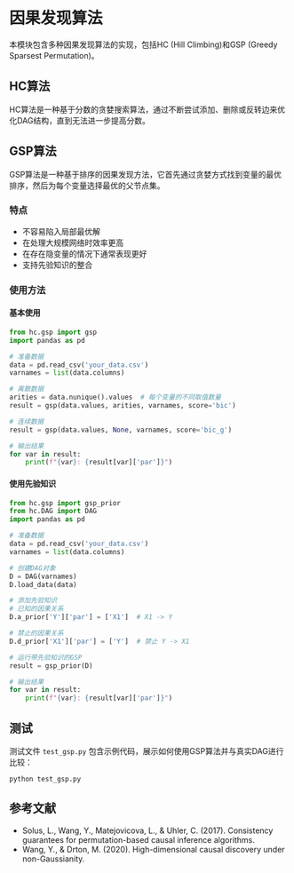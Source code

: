 # 因果发现算法

本模块包含多种因果发现算法的实现，包括HC (Hill Climbing)和GSP (Greedy Sparsest Permutation)。

## HC算法

HC算法是一种基于分数的贪婪搜索算法，通过不断尝试添加、删除或反转边来优化DAG结构，直到无法进一步提高分数。

## GSP算法 

GSP算法是一种基于排序的因果发现方法，它首先通过贪婪方式找到变量的最优排序，然后为每个变量选择最优的父节点集。

### 特点

- 不容易陷入局部最优解
- 在处理大规模网络时效率更高
- 在存在隐变量的情况下通常表现更好
- 支持先验知识的整合

### 使用方法

#### 基本使用

```python
from hc.gsp import gsp
import pandas as pd

# 准备数据
data = pd.read_csv('your_data.csv')
varnames = list(data.columns)

# 离散数据
arities = data.nunique().values  # 每个变量的不同取值数量
result = gsp(data.values, arities, varnames, score='bic')

# 连续数据
result = gsp(data.values, None, varnames, score='bic_g')

# 输出结果
for var in result:
    print(f"{var}: {result[var]['par']}")
```

#### 使用先验知识

```python
from hc.gsp import gsp_prior
from hc.DAG import DAG
import pandas as pd

# 准备数据
data = pd.read_csv('your_data.csv')
varnames = list(data.columns)

# 创建DAG对象
D = DAG(varnames)
D.load_data(data)

# 添加先验知识
# 已知的因果关系
D.a_prior['Y']['par'] = ['X1']  # X1 -> Y

# 禁止的因果关系
D.d_prior['X1']['par'] = ['Y']  # 禁止 Y -> X1

# 运行带先验知识的GSP
result = gsp_prior(D)

# 输出结果
for var in result:
    print(f"{var}: {result[var]['par']}")
```

## 测试

测试文件 `test_gsp.py` 包含示例代码，展示如何使用GSP算法并与真实DAG进行比较：

```
python test_gsp.py
```

## 参考文献

- Solus, L., Wang, Y., Matejovicova, L., & Uhler, C. (2017). Consistency guarantees for permutation-based causal inference algorithms.
- Wang, Y., & Drton, M. (2020). High-dimensional causal discovery under non-Gaussianity. 